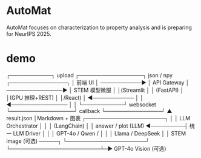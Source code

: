 # AutoMat
AutoMat focuses on characterization to property analysis and is preparing for NeurIPS 2025.

# demo
┌───────────┐   upload      ┌─────────────────┐   json / npy      ┌───────────────┐
│  前端 UI  │ ───────────► │   API Gateway   │ ───────────────► │  STEM 模型微服 │
│(Streamlit │              │ (FastAPI)       │                  │(GPU 推理+REST) │
│/React)    │ ◄─────────── │                 │ ◄─────────────── │               │
└───────────┘  websocket    └─────────────────┘    callback      └───────────────┘
     ▲                                                         result.json
     │Markdown + 图表                         ┌─────────────────────┐
     │                                         │  LLM Orchestrator  │
     │                                         │   (LangChain)      │
     │           answer / plot (LLM) ◄─────────┤  统一 LLM Driver   │
     │                                         │  GPT-4o / Qwen /   │
     │                                         │  Llama / DeepSeek  │
     │ STEM image (可选) ─────┐                └─────────────────────┘
     └────────────────────────┴─►  GPT-4o Vision (可选)
